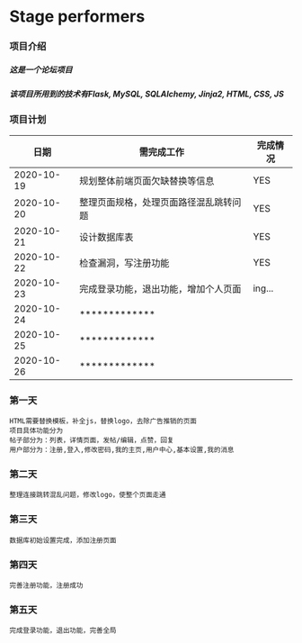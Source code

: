 # Stage performers

### **项目介绍**
##### 这是一个论坛项目
##### 该项目所用到的技术有Flask, MySQL, SQLAlchemy, Jinja2, HTML, CSS, JS


### **项目计划**

|  日期   | 需完成工作  |  完成情况  |
|  ----  |  ----  | ----  |
| 2020-10-19 | 规划整体前端页面欠缺替换等信息 |  YES  |
| 2020-10-20 | 整理页面规格，处理页面路径混乱跳转问题 |  YES  |
| 2020-10-21 | 设计数据库表 |  YES  |
| 2020-10-22 | 检查漏洞，写注册功能 |  YES  |
| 2020-10-23 | 完成登录功能，退出功能，增加个人页面 |  ing...  |
| 2020-10-24 | ************* |    |
| 2020-10-25 | ************* |    |
| 2020-10-26 | ************* |    |


### 第一天

~~~~~~
HTML需要替换模板，补全js，替换logo，去除广告推销的页面
项目具体功能分为
帖子部分为：列表，详情页面，发帖/编辑，点赞，回复
用户部分为：注册,登入,修改密码,我的主页,用户中心,基本设置,我的消息
~~~~~~

### 第二天

~~~
整理连接跳转混乱问题，修改logo，使整个页面走通
~~~

### 第三天

~~~
数据库初始设置完成，添加注册页面
~~~

### 第四天

~~~
完善注册功能，注册成功  
~~~

### 第五天

~~~
完成登录功能，退出功能，完善全局
~~~